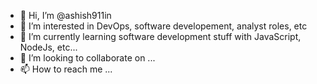 - 👋 Hi, I’m @ashish911in
- 👀 I’m interested in DevOps, software developement, analyst roles, etc
- 🌱 I’m currently learning software development stuff with JavaScript, NodeJs, etc...
- 💞️ I’m looking to collaborate on ...
- 📫 How to reach me ...

<!---
ashish911in/ashish911in is a ✨ special ✨ repository because its `README.md` (this file) appears on your GitHub profile.
You can click the Preview link to take a look at your changes.
--->
